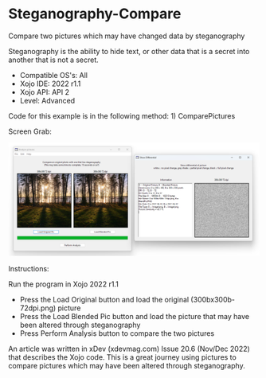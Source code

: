 # Steganography-Compare
Compare two pictures which may have changed data by steganography

Steganography is the ability to hide text, or other data that is a secret into another that is not a secret. 

- Compatible OS's: All
- Xojo IDE: 2022 r1.1
- Xojo API: API 2
- Level: Advanced

Code for this example is in the following method: 1) ComparePictures

Screen Grab:

![](https://github.com/eugenedakin/Steganography-Compare/blob/main/CompareScreenGrab.png)

Instructions:

Run the program in Xojo 2022 r1.1
- Press the Load Original button and load the original (300bx300b-72dpi.png) picture
- Press the Load Blended Pic button and load the picture that may have been altered through steganography
- Press Perform Analysis button to compare the two pictures

An article was written in xDev (xdevmag.com) Issue 20.6 (Nov/Dec 2022) that describes the Xojo code. This is a great journey using pictures to compare pictures which may have been altered through steganography.
